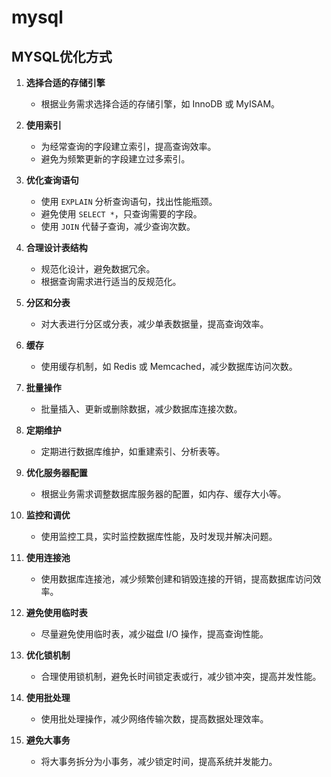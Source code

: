 # mysql

## MYSQL优化方式

<!-- notecardId: 1735053587141 -->

1. **选择合适的存储引擎**

   - 根据业务需求选择合适的存储引擎，如 InnoDB 或 MyISAM。

2. **使用索引**

   - 为经常查询的字段建立索引，提高查询效率。
   - 避免为频繁更新的字段建立过多索引。

3. **优化查询语句**

   - 使用 `EXPLAIN` 分析查询语句，找出性能瓶颈。
   - 避免使用 `SELECT *`，只查询需要的字段。
   - 使用 `JOIN` 代替子查询，减少查询次数。

4. **合理设计表结构**

   - 规范化设计，避免数据冗余。
   - 根据查询需求进行适当的反规范化。

5. **分区和分表**

   - 对大表进行分区或分表，减少单表数据量，提高查询效率。

6. **缓存**

   - 使用缓存机制，如 Redis 或 Memcached，减少数据库访问次数。

7. **批量操作**

   - 批量插入、更新或删除数据，减少数据库连接次数。

8. **定期维护**

   - 定期进行数据库维护，如重建索引、分析表等。

9. **优化服务器配置**

   - 根据业务需求调整数据库服务器的配置，如内存、缓存大小等。

10. **监控和调优**
    - 使用监控工具，实时监控数据库性能，及时发现并解决问题。
11. **使用连接池**

    - 使用数据库连接池，减少频繁创建和销毁连接的开销，提高数据库访问效率。

12. **避免使用临时表**

    - 尽量避免使用临时表，减少磁盘 I/O 操作，提高查询性能。

13. **优化锁机制**

    - 合理使用锁机制，避免长时间锁定表或行，减少锁冲突，提高并发性能。

14. **使用批处理**

    - 使用批处理操作，减少网络传输次数，提高数据处理效率。

15. **避免大事务**
    - 将大事务拆分为小事务，减少锁定时间，提高系统并发能力。
